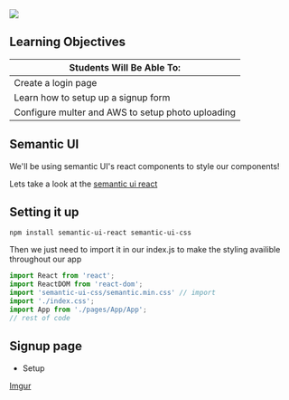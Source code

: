 <img src="https://i.imgur.com/fx2orT2.png">

## Learning Objectives

| Students Will Be Able To: |
| --- |
| Create a login page |
| Learn how to setup up a signup form |
| Configure multer and AWS to setup photo uploading |

## Semantic UI

We'll be using semantic UI's react components to style our components!

Lets take a look at the [semantic ui react](https://react.semantic-ui.com/usage)

## Setting it up

```
npm install semantic-ui-react semantic-ui-css
```

Then we just need to import it in our index.js to make the styling availible throughout our app

```js
import React from 'react';
import ReactDOM from 'react-dom';
import 'semantic-ui-css/semantic.min.css' // import
import './index.css';
import App from './pages/App/App';
// rest of code
```


## Signup page 

- Setup

[Imgur](https://i.imgur.com/fUEUKWj.png)
